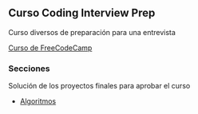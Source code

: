 ## Curso Coding Interview Prep

Curso diversos de preparación para una entrevista

[Curso de FreeCodeCamp](https://www.freecodecamp.org/learn/coding-interview-prep/)

### Secciones

Solución de los proyectos finales para aprobar el curso

- [Algoritmos](#)

